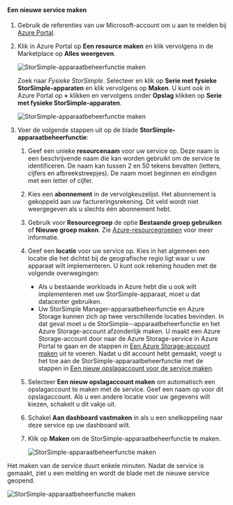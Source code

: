 <!--author=alkohli last changed:02/10/2017-->


#### <a name="to-create-a-new-service"></a>Een nieuwe service maken

1. Gebruik de referenties van uw Microsoft-account om u aan te melden bij [Azure Portal](https://portal.azure.com/).

2. Klik in Azure Portal op **Een resource maken** en klik vervolgens in de Marketplace op **Alles weergeven**.

    ![StorSimple-apparaatbeheerfunctie maken](./media/storsimple-8000-create-new-service/createssdevman1.png)

    Zoek naar _Fysieke StorSimple_. Selecteer en klik op **Serie met fysieke StorSimple-apparaten** en klik vervolgens op **Maken**. U kunt ook in Azure Portal op **+** klikken en vervolgens onder **Opslag** klikken op **Serie met fysieke StorSimple-apparaten**.

    ![StorSimple-apparaatbeheerfunctie maken](./media/storsimple-8000-create-new-service/createssdevman11.png)

3. Voer de volgende stappen uit op de blade **StorSimple-apparaatbeheerfunctie**:
   
   1. Geef een unieke **resourcenaam** voor uw service op. Deze naam is een beschrijvende naam die kan worden gebruikt om de service te identificeren. De naam kan tussen 2 en 50 tekens bevatten (letters, cijfers en afbreekstreepjes). De naam moet beginnen en eindigen met een letter of cijfer.

   2. Kies een **abonnement** in de vervolgkeuzelijst. Het abonnement is gekoppeld aan uw factureringsrekening. Dit veld wordt niet weergegeven als u slechts één abonnement hebt.

   3. Gebruik voor **Resourcegroep** de optie **Bestaande groep gebruiken** of **Nieuwe groep maken**. Zie [Azure-resourcegroepen](https://azure.microsoft.com/documentation/articles/virtual-machines-windows-infrastructure-resource-groups-guidelines/) voor meer informatie.
   
   4. Geef een **locatie** voor uw service op. Kies in het algemeen een locatie die het dichtst bij de geografische regio ligt waar u uw apparaat wilt implementeren. U kunt ook rekening houden met de volgende overwegingen: 
      
      * Als u bestaande workloads in Azure hebt die u ook wilt implementeren met uw StorSimple-apparaat, moet u dat datacenter gebruiken.
      * Uw StorSimple Manager-apparaatbeheerfunctie en Azure Storage kunnen zich op twee verschillende locaties bevinden. In dat geval moet u de StorSimple--apparaatbeheerfunctie en het Azure Storage-account afzonderlijk maken. U maakt een Azure Storage-account door naar de Azure Storage-service in Azure Portal te gaan en de stappen in [Een Azure Storage-account maken](../articles/storage/common/storage-create-storage-account.md#create-a-storage-account) uit te voeren. Nadat u dit account hebt gemaakt, voegt u het toe aan de StorSimple-apparaatbeheerfunctie met de stappen in [Een nieuw opslagaccount voor de service maken](../articles/storsimple/storsimple-8000-deployment-walkthrough-u2.md#configure-a-new-storage-account-for-the-service).

   5. Selecteer **Een nieuw opslagaccount maken** om automatisch een opslagaccount te maken met de service. Geef een naam op voor dit opslagaccount. Als u een andere locatie voor uw gegevens wilt kiezen, schakelt u dit vakje uit.

   6. Schakel **Aan dashboard vastmaken** in als u een snelkoppeling naar deze service op uw dashboard wilt.
      
   7. Klik op **Maken** om de StorSimple-apparaatbeheerfunctie te maken.

       ![StorSimple-apparaatbeheerfunctie maken](./media/storsimple-8000-create-new-service/createssdevman2.png)
   
Het maken van de service duurt enkele minuten. Nadat de service is gemaakt, ziet u een melding en wordt de blade met de nieuwe service geopend.
   
![StorSimple-apparaatbeheerfunctie maken](./media/storsimple-8000-create-new-service/createssdevman5.png)


